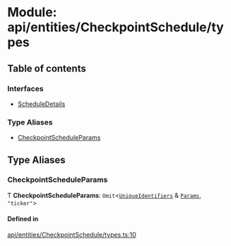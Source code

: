 # Module: api/entities/CheckpointSchedule/types

## Table of contents

### Interfaces

- [ScheduleDetails](../wiki/api.entities.CheckpointSchedule.types.ScheduleDetails)

### Type Aliases

- [CheckpointScheduleParams](../wiki/api.entities.CheckpointSchedule.types#checkpointscheduleparams)

## Type Aliases

### CheckpointScheduleParams

Ƭ **CheckpointScheduleParams**: `Omit`\<[`UniqueIdentifiers`](../wiki/api.entities.CheckpointSchedule.UniqueIdentifiers) & [`Params`](../wiki/api.entities.CheckpointSchedule.Params), ``"ticker"``\>

#### Defined in

[api/entities/CheckpointSchedule/types.ts:10](https://github.com/PolymeshAssociation/polymesh-sdk/blob/9a8715021/src/api/entities/CheckpointSchedule/types.ts#L10)
